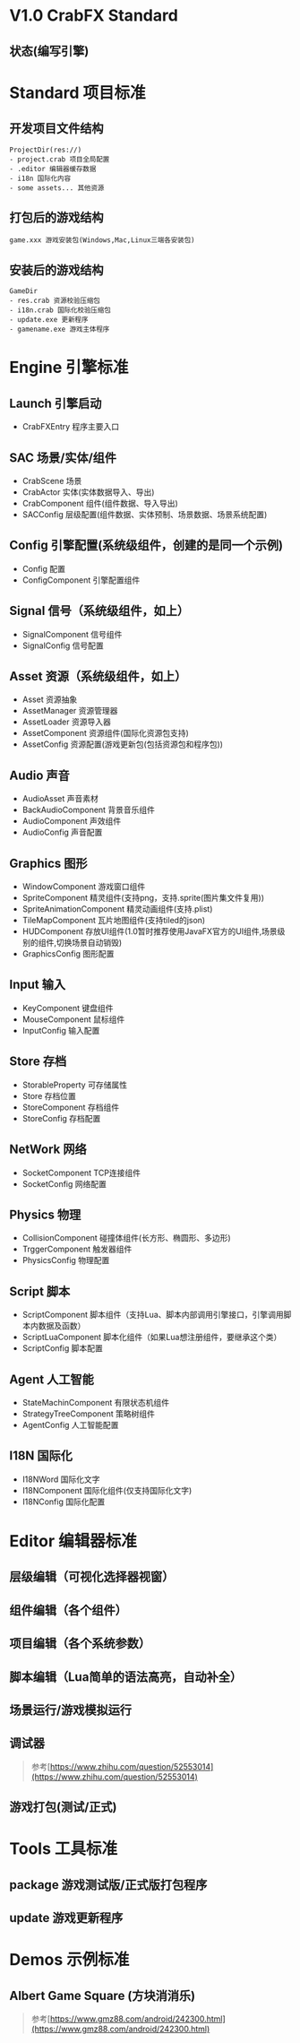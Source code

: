 # V1.0 CrabFX Standard
## 状态(编写引擎)

# Standard 项目标准
## 开发项目文件结构
```
ProjectDir(res://)
- project.crab 项目全局配置
- .editor 编辑器缓存数据
- i18n 国际化内容
- some assets... 其他资源
```
## 打包后的游戏结构
```
game.xxx 游戏安装包(Windows,Mac,Linux三端各安装包)
```
## 安装后的游戏结构
```
GameDir
- res.crab 资源校验压缩包
- i18n.crab 国际化校验压缩包
- update.exe 更新程序
- gamename.exe 游戏主体程序
```

# Engine 引擎标准

## Launch 引擎启动
- CrabFXEntry 程序主要入口

## SAC 场景/实体/组件
- CrabScene 场景
- CrabActor 实体(实体数据导入、导出)
- CrabComponent 组件(组件数据、导入导出)
- SACConfig 层级配置(组件数据、实体预制、场景数据、场景系统配置)

## Config 引擎配置(系统级组件，创建的是同一个示例)
- Config 配置
- ConfigComponent 引擎配置组件

## Signal 信号（系统级组件，如上）
- SignalComponent 信号组件
- SignalConfig 信号配置

## Asset 资源（系统级组件，如上）
- Asset 资源抽象
- AssetManager 资源管理器
- AssetLoader 资源导入器
- AssetComponent 资源组件(国际化资源包支持)
- AssetConfig 资源配置(游戏更新包(包括资源包和程序包))

## Audio 声音
- AudioAsset 声音素材
- BackAudioComponent 背景音乐组件
- AudioComponent 声效组件
- AudioConfig 声音配置

## Graphics 图形
- WindowComponent 游戏窗口组件
- SpriteComponent 精灵组件(支持png，支持.sprite(图片集文件复用))
- SpriteAnimationComponent 精灵动画组件(支持.plist)
- TileMapComponent 瓦片地图组件(支持tiled的json)
- HUDComponent 存放UI组件(1.0暂时推荐使用JavaFX官方的UI组件,场景级别的组件,切换场景自动销毁)
- GraphicsConfig 图形配置

## Input 输入
- KeyComponent 键盘组件
- MouseComponent 鼠标组件
- InputConfig 输入配置

## Store 存档
- StorableProperty 可存储属性
- Store 存档位置
- StoreComponent 存档组件
- StoreConfig 存档配置

## NetWork 网络
- SocketComponent TCP连接组件
- SocketConfig 网络配置

## Physics 物理
- CollisionComponent 碰撞体组件(长方形、椭圆形、多边形)
- TrggerComponent 触发器组件
- PhysicsConfig 物理配置

## Script 脚本
- ScriptComponent 脚本组件（支持Lua、脚本内部调用引擎接口，引擎调用脚本内数据及函数）
- ScriptLuaComponent 脚本化组件（如果Lua想注册组件，要继承这个类）
- ScriptConfig 脚本配置

## Agent 人工智能
- StateMachinComponent 有限状态机组件
- StrategyTreeComponent 策略树组件
- AgentConfig 人工智能配置

## I18N 国际化
- I18NWord 国际化文字
- I18NComponent 国际化组件(仅支持国际化文字)
- I18NConfig 国际化配置

# Editor 编辑器标准
## 层级编辑（可视化选择器视窗）

## 组件编辑（各个组件）

## 项目编辑（各个系统参数）

## 脚本编辑（Lua简单的语法高亮，自动补全）

## 场景运行/游戏模拟运行

## 调试器
> 参考[https://www.zhihu.com/question/52553014](https://www.zhihu.com/question/52553014)

## 游戏打包(测试/正式)

# Tools 工具标准
## package 游戏测试版/正式版打包程序

## update 游戏更新程序

# Demos 示例标准
## Albert Game Square (方块消消乐)
> 参考[https://www.gmz88.com/android/242300.html](https://www.gmz88.com/android/242300.html)
